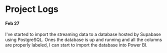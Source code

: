 # Project Logs

#### Feb 27
I've started to import the streaming data to a database hosted by Supabase using PostgreSQL. 
Ones the database is up and running and all the columns are properly labeled, I can start to import the database into Power BI.
